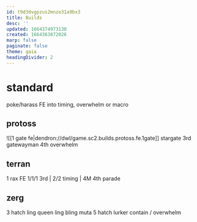 ```yaml
---
id: t9d3dvgpzus2mnzo31a9bx3
title: Builds
desc: ''
updated: 1664374973130
created: 1664363872026
marp: false
paginate: false
theme: gaia
headingDivider: 2
---
```


# standard
poke/harass FE into timing, overwhelm or macro

## protoss
![[1 gate fe|dendron://dwl/game.sc2.builds.protoss.fe.1gate]]
stargate
3rd
gatewayman
4th
overwhelm

## terran
1 rax FE
1/1/1
3rd
| 2/2 timing
| 4M 4th
parade

## zerg
3 hatch ling queen
ling bling muta
5 hatch
lurker contain / overwhelm